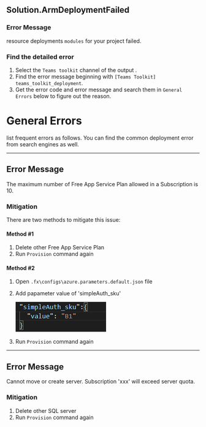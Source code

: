 ## Solution.ArmDeploymentFailed

### Error Message

resource deployments `modules` for your project failed. 

### Find the detailed error
1. Select the `Teams toolkit` channel of the output .
1. Find the error message beginning with `[Teams Toolkit] teams_toolkit_deployment`.
1. Get the error code and error message and search them in `General Errors` below to figure out the reason.


# General Errors
list frequent errors as follows. You can find the common deployment error from search engines as well.
***
## Error Message
The maximum number of Free App Service Plan allowed in a Subscription is 10.

### Mitigation

There are two methods to mitigate this issue:
#### Method #1
1. Delete other Free App Service Plan
1. Run `Provision` command again

#### Method #2
1. Open `.fx\configs\azure.parameters.default.json` file
1. Add papameter value of 'simpleAuth_sku' 

    ![image](../../images/fx-core/arm/sku-config.png)

1. Run `Provision` command again

***

## Error Message
Cannot move or create server. Subscription 'xxx' will exceed server quota.

### Mitigation

1. Delete other SQL server
1. Run `Provision` command again
